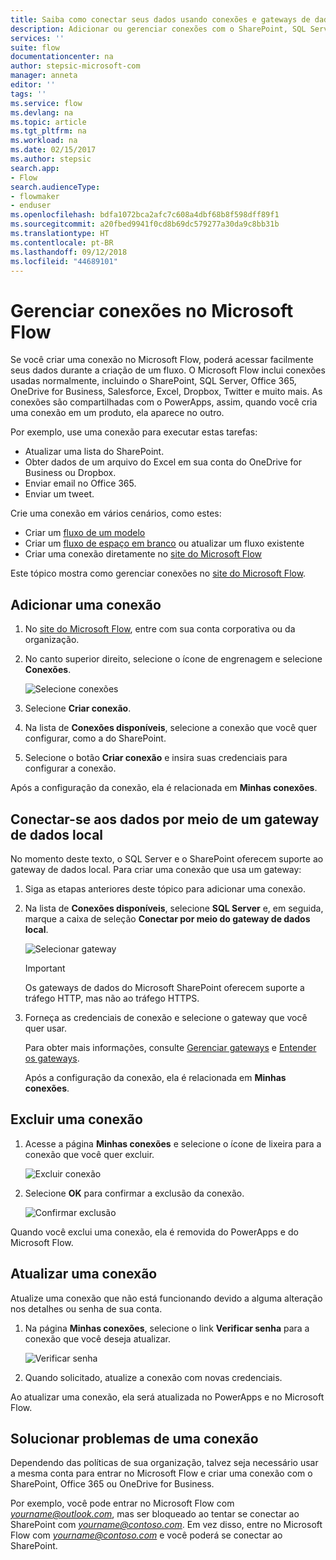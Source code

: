 ```yaml
---
title: Saiba como conectar seus dados usando conexões e gateways de dados locais | Microsoft Docs
description: Adicionar ou gerenciar conexões com o SharePoint, SQL Server, OneDrive for Business, Salesforce, Office 365, OneDrive, Dropbox, Twitter, Google unidade e muito mais
services: ''
suite: flow
documentationcenter: na
author: stepsic-microsoft-com
manager: anneta
editor: ''
tags: ''
ms.service: flow
ms.devlang: na
ms.topic: article
ms.tgt_pltfrm: na
ms.workload: na
ms.date: 02/15/2017
ms.author: stepsic
search.app:
- Flow
search.audienceType:
- flowmaker
- enduser
ms.openlocfilehash: bdfa1072bca2afc7c608a4dbf68b8f598dff89f1
ms.sourcegitcommit: a20fbed9941f0cd8b69dc579277a30da9c8bb31b
ms.translationtype: HT
ms.contentlocale: pt-BR
ms.lasthandoff: 09/12/2018
ms.locfileid: "44689101"
---
```

# <a name="manage-connections-in-microsoft-flow"></a>Gerenciar conexões no Microsoft Flow
Se você criar uma conexão no Microsoft Flow, poderá acessar facilmente seus dados durante a criação de um fluxo. O Microsoft Flow inclui conexões usadas normalmente, incluindo o SharePoint, SQL Server, Office 365, OneDrive for Business, Salesforce, Excel, Dropbox, Twitter e muito mais. As conexões são compartilhadas com o PowerApps, assim, quando você cria uma conexão em um produto, ela aparece no outro.

Por exemplo, use uma conexão para executar estas tarefas:

* Atualizar uma lista do SharePoint.
* Obter dados de um arquivo do Excel em sua conta do OneDrive for Business ou Dropbox.
* Enviar email no Office 365.
* Enviar um tweet.

Crie uma conexão em vários cenários, como estes:

* Criar um [fluxo de um modelo](get-started-logic-template.md)
* Criar um [fluxo de espaço em branco](get-started-logic-flow.md) ou atualizar um fluxo existente
* Criar uma conexão diretamente no [site do Microsoft Flow][1]

Este tópico mostra como gerenciar conexões no [site do Microsoft Flow][1].

## <a name="add-a-connection"></a>Adicionar uma conexão
1. No [site do Microsoft Flow][1], entre com sua conta corporativa ou da organização.
2. No canto superior direito, selecione o ícone de engrenagem e selecione **Conexões**.
   
    ![Selecione conexões](./media/add-manage-connections/connections-menu.png)
3. Selecione **Criar conexão**.
4. Na lista de **Conexões disponíveis**, selecione a conexão que você quer configurar, como a do SharePoint.
5. Selecione o botão **Criar conexão** e insira suas credenciais para configurar a conexão.

Após a configuração da conexão, ela é relacionada em **Minhas conexões**.

## <a name="connect-to-your-data-through-an-on-premises-data-gateway"></a>Conectar-se aos dados por meio de um gateway de dados local
No momento deste texto, o SQL Server e o SharePoint oferecem suporte ao gateway de dados local. Para criar uma conexão que usa um gateway:

1. Siga as etapas anteriores deste tópico para adicionar uma conexão.
2. Na lista de **Conexões disponíveis**, selecione **SQL Server** e, em seguida, marque a caixa de seleção **Conectar por meio do gateway de dados local**.
   
    ![Selecionar gateway](./media/add-manage-connections/select-gateway.png)
   
   > [!IMPORTANT]
   > Os gateways de dados do Microsoft SharePoint oferecem suporte a tráfego HTTP, mas não ao tráfego HTTPS.
   > 
   > 
3. Forneça as credenciais de conexão e selecione o gateway que você quer usar.
   
    Para obter mais informações, consulte [Gerenciar gateways](gateway-manage.md) e [Entender os gateways](gateway-reference.md).
   
    Após a configuração da conexão, ela é relacionada em **Minhas conexões**.

## <a name="delete-a-connection"></a>Excluir uma conexão
1. Acesse a página **Minhas conexões** e selecione o ícone de lixeira para a conexão que você quer excluir.
   
    ![Excluir conexão](./media/add-manage-connections/delete-connection.png)
2. Selecione **OK** para confirmar a exclusão da conexão.
   
    ![Confirmar exclusão](./media/add-manage-connections/delete-confirmation.png)

Quando você exclui uma conexão, ela é removida do PowerApps e do Microsoft Flow.

## <a name="update-a-connection"></a>Atualizar uma conexão
Atualize uma conexão que não está funcionando devido a alguma alteração nos detalhes ou senha de sua conta.

1. Na página **Minhas conexões**, selecione o link **Verificar senha** para a conexão que você deseja atualizar.
   
    ![Verificar senha](./media/add-manage-connections/verify-password.png)
2. Quando solicitado, atualize a conexão com novas credenciais.

Ao atualizar uma conexão, ela será atualizada no PowerApps e no Microsoft Flow.

## <a name="troubleshoot-a-connection"></a>Solucionar problemas de uma conexão
Dependendo das políticas de sua organização, talvez seja necessário usar a mesma conta para entrar no Microsoft Flow e criar uma conexão com o SharePoint, Office 365 ou OneDrive for Business.

Por exemplo, você pode entrar no Microsoft Flow com  *yourname@outlook.com*, mas ser bloqueado ao tentar se conectar ao SharePoint com *yourname@contoso.com*. Em vez disso, entre no Microsoft Flow com *yourname@contoso.com* e você poderá se conectar ao SharePoint.

<!--Reference links in article-->
[1]: https://flow.microsoft.com
